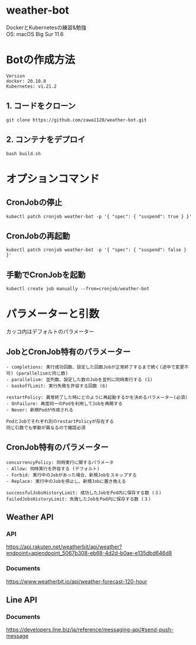 # weather-bot
DockerとKubernetesの練習&勉強 \
OS: macOS Big Sur 11.6

# Botの作成方法
```
Version
docker: 20.10.8
Kubernetes: v1.21.2
```

## 1. コードをクローン
```
git clone https://github.com/zawa1120/weather-bot.git
```

## 2. コンテナをデプロイ
```
bash build.sh
```

# オプションコマンド

## CronJobの停止
```
kubectl patch cronjob weather-bot -p '{ "spec": { "suspend": true } }'
```

## CronJobの再起動
```
kubectl patch cronjob weather-bot -p '{ "spec": { "suspend": false } }'
```

## 手動でCronJobを起動
```
kubectl create job manually --from=cronjob/weather-bot
```

# パラメーターと引数
カッコ内はデフォルトのパラメーター

## JobとCronJob特有のパラメーター

```
- completions: 実行成功回数、設定した回数Jobが正常終了するまで続く(途中で変更不可) (parallelismと同じ数)
- parallelism: 並列数、設定した数のJobを並列に同時実行する (1)
- baskoffLimit: 実行失敗を許容する回数 (6)

restartPolicy: 異常終了した時にどのように再起動するかを決めるパラメーター(必須)
- OnFailure: 再度同一のPodを利用してJobを再開する
- Never: 新規Podが作成される

PodとJobでそれぞれ別のrestartPolicyが存在する
同じ引数でも挙動が異なるので確認必須
``` 

## CronJob特有のパラメーター

```
concurrencyPolicy: 同時実行に関するパラメータ 
- Allow: 同時実行を許容する (デフォルト)
- Forbid: 実行中のJobがあった場合、新規Jobをスキップする
- Replace: 実行中のJobを停止し、新規Jobに置き換える

successfulJobsHistoryLimit: 成功したJobをPod内に保存する数 (３)
failedJobsHistoryLimit: 失敗したJobをPod内に保存する数 (３)
```

## Weather API
### API
https://api.rakuten.net/weatherbit/api/weather?endpoint=apiendpoint_5067b308-eb68-4d2d-b0ae-e135dbd646d8

### Documents
https://www.weatherbit.io/api/weather-forecast-120-hour

## Line API
### Documents
https://developers.line.biz/ja/reference/messaging-api/#send-push-message
